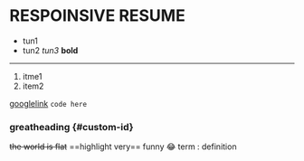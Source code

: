 # RESPOINSIVE RESUME
* tun1
* tun2
*tun3*
**bold**
-----------------------------------------------

1. itme1
2. item2
<!-- ![alternativetxt](https://d3dyfaf3iutrxo.cloudfront.net/thumbnail/user/6c8447b7ed274991ae4f61d43667a32b.jpeg) -->
[googlelink](https://www.google.com)
`code here`
[^123]:
###  greatheading {#custom-id}
~~the world is flat~~
==highlight very==
funny :joy:
term
: definition


